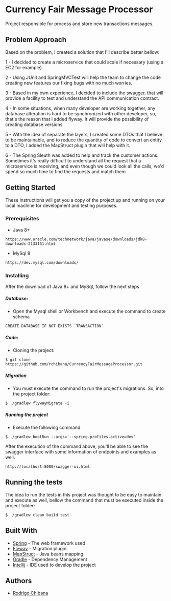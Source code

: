 # Currency Fair Message Processor

Project responsible for process and store new transactions messages.


## Problem Approach

Based on the problem, I created a solution that I'll describe better bellow:

1 - I decided to create a microservice that could scale if necessary (using a EC2 for example).

2 - Using JUnit and SpringMVCTest will help the team to change the code creating new features our fixing bugs with no much worries.

3 - Based in my own experience, I decided to include the swagger, that will provide a facility to test and understand the API communication contract.

4 - In some situations, when many developer are working together, any database alteration is hard to be synchronized with other developer,
so, that's the reason that I added flyway. It will provide the possibility of creating database versions.

5 - With the idea of separate the layers, I created some DTOs that I believe to be maintainable, and to reduce the quantity of code
to convert an entity to a DTO, I added the MapStruct plugin that will help with it.

6 - The Spring Sleuth was added to help and track the customer actions. Sometimes it's really difficult to understand all the request 
that a microservice is receiving, and even though we could look all the calls, we'd spend so much time to find the requests and match them 

## Getting Started

These instructions will get you a copy of the project up and running on your local machine for development and testing purposes.

### Prerequisites

- Java 8+
```
https://www.oracle.com/technetwork/java/javase/downloads/jdk8-downloads-2133151.html
```
- MySql 8
```
https://dev.mysql.com/downloads/
```

### Installing

After the download of Java 8+ and MySql, follow the next steps

##### Database:

- Open the Mysql shell or Workbench and execute the command to create schema
```
CREATE DATABASE IF NOT EXISTS `TRANSACTION`
```

##### Code:

- Cloning the project:

```
$ git clone https://github.com/rchibana/CurrencyFairMessageProcessor.git
```

##### Migration

- You must execute the command to run the project's migrations. So, into the project folder:
```
$ ./gradlew flywayMigrate -i
```

##### Running the project 

- Execute the following command:

```
$ ./gradlew bootRun --args='--spring.profiles.active=dev'
```

After the execution of the command above, you'll be able to see the swagger interface with some information of endpoints and examples as well.

```
http://localhost:8080/swagger-ui.html
```

## Running the tests

The idea to run the tests in this project was thought to be easy to maintain and execute as well, bellow the command that must be executed inside the project folder:

```
$ ./gradlew clean build test
```

## Built With

* [Spring](https://spring.io/projects) - The web framework used
* [Flyway](https://flywaydb.org/) - Migration plugin
* [MapStruct](https://mapstruct.org/) - Java beans mapping
* [Gradle](https://gradle.org/) - Dependency Management
* [Intellij](https://www.jetbrains.com/idea/) - IDE used to develop the project

## Authors

* [Rodrigo Chibana](http://github.com/rchibana)
